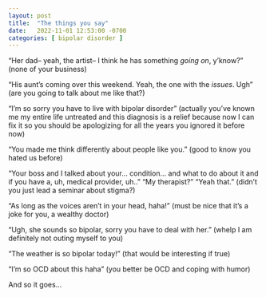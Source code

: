 ```yaml
---
layout: post
title:  "The things you say"
date:   2022-11-01 12:53:00 -0700
categories: [ bipolar disorder ]
---
```


“Her dad– yeah, the artist– I think he has something *going on*, y’know?” (none of your business)

“His aunt’s coming over this weekend. Yeah, the one with the *issues*. Ugh” (are you going to talk about me like that?)

“I’m so sorry you have to live with bipolar disorder” (actually you’ve known me my entire life untreated and this diagnosis is a relief because now I can fix it so you should be apologizing for all the years you ignored it before now)

“You made me think differently about people like you.” (good to know you hated us before)

“Your boss and I talked about your… condition… and what to do about it and if you have a, uh, medical provider, uh..” “My therapist?” “Yeah that.” (didn’t you just lead a seminar about stigma?)

“As long as the voices aren’t in your head, haha!” (must be nice that it’s a joke for you, a wealthy doctor)

“Ugh, she sounds so bipolar, sorry you have to deal with her.” (whelp I am definitely not outing myself to you)

“The weather is so bipolar today!” (that would be interesting if true)

“I’m so OCD about this haha” (you better be OCD and coping with humor)

And so it goes…

